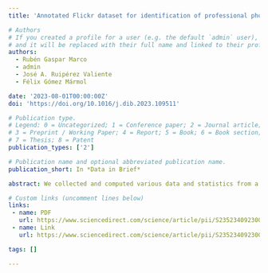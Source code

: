 ```yaml
---
title: 'Annotated Flickr dataset for identification of professional photographers'

# Authors
# If you created a profile for a user (e.g. the default `admin` user), write the username (folder name) here
# and it will be replaced with their full name and linked to their profile.
authors:
  - Rubén Gaspar Marco
  - admin
  - José A. Ruipérez Valiente
  - Félix Gómez Mármol

date: '2023-08-01T00:00:00Z'
doi: 'https://doi.org/10.1016/j.dib.2023.109511'

# Publication type.
# Legend: 0 = Uncategorized; 1 = Conference paper; 2 = Journal article;
# 3 = Preprint / Working Paper; 4 = Report; 5 = Book; 6 = Book section;
# 7 = Thesis; 8 = Patent
publication_types: ['2']

# Publication name and optional abbreviated publication name.
publication_short: In *Data in Brief*

abstract: We collected and computed various data and statistics from a sample of Flickr users who uploaded photos to the platform in December 2021 and their photos, obtaining a final number of 27,516 users and 2,647,928 photos. Having the total number of photos uploaded and the number of photos uploaded in December by each user, we selected a representative sample of those whose activity was not overly concentrated in December and obtained data from those who specified their occupation. In addition to the data collected directly from Flickr, we enriched the dataset with new features resulting from the automated analysis of the photos and their comments. One of the most valuable features of this data collection is that each photo has three Image Quality Assessment scores representing aesthetic and technical aspects. For this, we used Convolutional Neural Networks trained with human-labeled data. Furthermore, we added labels to indicate whether the user is a professional photographer, so the data are specially prepared for supervised training.

# Custom links (uncomment lines below)
links:
 - name: PDF
   url: https://www.sciencedirect.com/science/article/pii/S235234092300611X/pdfft?md5=2105da4722ae5cc79caface6d5d56c50&pid=1-s2.0-S235234092300611X-main.pdf
 - name: Link
   url: https://www.sciencedirect.com/science/article/pii/S235234092300611X?via%3Dihub

tags: []

---
```

